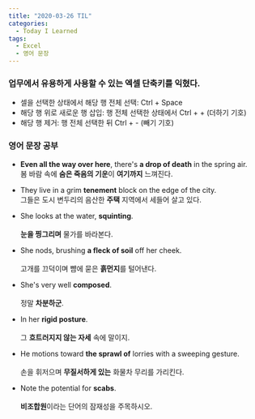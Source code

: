 ```yaml
---
title: "2020-03-26 TIL"
categories:
  - Today I Learned
tags:
  - Excel
  - 영어 문장
---
```


### 업무에서 유용하게 사용할 수 있는 엑셀 단축키를 익혔다.
-   셀을 선택한 상태에서 해당 행 전체 선택: Ctrl + Space
-   해당 행 위로 새로운 행 삽입: 행 전체 선택한 상태에서 Ctrl + + (더하기 기호)
-   해당 행 제거: 행 전체 선택한 뒤 Ctrl + - (빼기 기호)

### 영어 문장 공부
-   **Even all the way over here**, there's **a drop of death** in the spring air.<br>
    봄 바람 속에 **숨은 죽음의 기운**이 **여기까지** 느껴진다.
    
-   They live in a grim **tenement** block on the edge of the city.<br>
    그들은 도시 변두리의 음산한 **주택** 지역에서 세들어 살고 있다.
    
-   She looks at the water, **squinting**.<br>  
    **눈을 찡그리며** 물가를 바라본다.
    
-   She nods, brushing **a fleck of soil** off her cheek.<br>  
    고개를 끄덕이며 뺨에 묻은 **흙먼지**를 털어낸다.
    
-   She's very well **composed**.<br>  
    정말 **차분하군**.
    
-   In her **rigid posture**.<br>  
    그 **흐트러지지 않는 자세** 속에 말이지.
    
-   He motions toward **the sprawl of** lorries with a sweeping gesture.<br>  
    손을 휘저으며 **무질서하게 있는** 화물차 무리를 가리킨다.
    
-   Note the potential for **scabs**.<br>  
    **비조합원**이라는 단어의 잠재성을 주목하시오.
    
